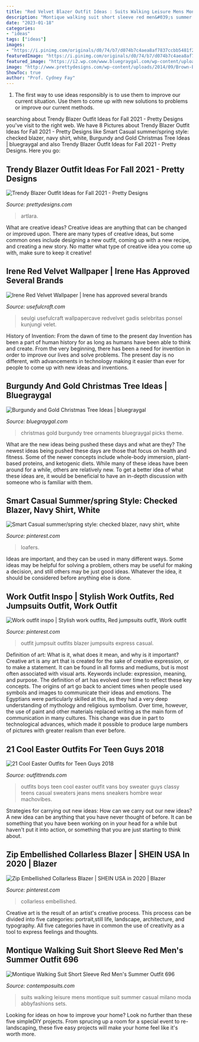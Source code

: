 ```yaml
---
title: "Red Velvet Blazer Outfit Ideas : Suits Walking Leisure Mens Montique Suit Summer Casual Milano Moda Abbyfashions Sets"
description: "Montique walking suit short sleeve red men&#039;s summer outfit 696"
date: "2023-01-18"
categories:
- "ideas"
tags: ["ideas"]
images:
- "https://i.pinimg.com/originals/d0/74/b7/d074b7c4aea8af7837ccbb5481f26d50.jpg"
featuredImage: "https://i.pinimg.com/originals/d0/74/b7/d074b7c4aea8af7837ccbb5481f26d50.jpg"
featured_image: "https://i2.wp.com/www.bluegraygal.com/wp-content/uploads/2017/11/Christmas1017_BGG-391.jpg?resize=1440%2C2160&amp;ssl=1"
image: "http://www.prettydesigns.com/wp-content/uploads/2014/09/Brown-Blazer-Outfit-with-a-Hat.jpg"
ShowToc: true
author: "Prof. Cydney Fay"
---
```



1. The first way to use ideas responsibly is to use them to improve our current situation. Use them to come up with new solutions to problems or improve our current methods. 

	

		
searching about Trendy Blazer Outfit Ideas for Fall 2021 - Pretty Designs you've visit to the right web. We have 8 Pictures about Trendy Blazer Outfit Ideas for Fall 2021 - Pretty Designs like Smart Casual summer/spring style: checked blazer, navy shirt, white, Burgundy and Gold Christmas Tree Ideas | bluegraygal and also Trendy Blazer Outfit Ideas for Fall 2021 - Pretty Designs. Here you go:
		
    
## Trendy Blazer Outfit Ideas For Fall 2021 - Pretty Designs

<img loading=lazy src="http://www.prettydesigns.com/wp-content/uploads/2014/09/Brown-Blazer-Outfit-with-a-Hat.jpg" onerror="this.onerror=null;this.src='https://tse3.mm.bing.net/th?id=OIP.T_VfDUU3jTF5sGvki8kAuAHaK3&amp;pid=15.1';" alt="Trendy Blazer Outfit Ideas for Fall 2021 - Pretty Designs">

_Source: prettydesigns.com_

>artlara. 

	

What are creative ideas?
Creative ideas are anything that can be changed or improved upon. There are many types of creative ideas, but some common ones include designing a new outfit, coming up with a new recipe, and creating a new story. No matter what type of creative idea you come up with, make sure to keep it creative!

    
## Irene Red Velvet Wallpaper | Irene Has Approved Several Brands

<img loading=lazy src="https://www.usefulcraft.com/wp-content/uploads/2020/01/Irene-Red-Velvet-Wallpaper-55.jpg" onerror="this.onerror=null;this.src='https://tse4.mm.bing.net/th?id=OIP.4Bf4i-rUG1q8kJbjxhXQAgHaNK&amp;pid=15.1';" alt="Irene Red Velvet Wallpaper | Irene has approved several brands">

_Source: usefulcraft.com_

>seulgi usefulcraft wallpapercave redvelvet gadis selebritas ponsel kunjungi velet. 

	

History of Invention: From the dawn of time to the present day
Invention has been a part of human history for as long as humans have been able to think and create. From the very beginning, there has been a need for invention in order to improve our lives and solve problems. The present day is no different, with advancements in technology making it easier than ever for people to come up with new ideas and inventions.

    
## Burgundy And Gold Christmas Tree Ideas | Bluegraygal

<img loading=lazy src="https://i2.wp.com/www.bluegraygal.com/wp-content/uploads/2017/11/Christmas1017_BGG-391.jpg?resize=1440%2C2160&amp;ssl=1" onerror="this.onerror=null;this.src='https://tse3.mm.bing.net/th?id=OIP.G01uD10ZeU03Aak2UOVA0gHaLH&amp;pid=15.1';" alt="Burgundy and Gold Christmas Tree Ideas | bluegraygal">

_Source: bluegraygal.com_

>christmas gold burgundy tree ornaments bluegraygal picks theme. 

	

What are the new ideas being pushed these days and what are they?
The newest ideas being pushed these days are those that focus on health and fitness. Some of the newer concepts include whole-body immersion, plant-based proteins, and ketogenic diets. While many of these ideas have been around for a while, others are relatively new. To get a better idea of what these ideas are, it would be beneficial to have an in-depth discussion with someone who is familiar with them.

    
## Smart Casual Summer/spring Style: Checked Blazer, Navy Shirt, White

<img loading=lazy src="https://i.pinimg.com/originals/d0/74/b7/d074b7c4aea8af7837ccbb5481f26d50.jpg" onerror="this.onerror=null;this.src='https://tse4.mm.bing.net/th?id=OIP.-o_y6L6mnOcoQrqjuS76jQHaLH&amp;pid=15.1';" alt="Smart Casual summer/spring style: checked blazer, navy shirt, white">

_Source: pinterest.com_

>loafers. 

	

Ideas are important, and they can be used in many different ways. Some ideas may be helpful for solving a problem, others may be useful for making a decision, and still others may be just good ideas. Whatever the idea, it should be considered before anything else is done.

    
## Work Outfit Inspo | Stylish Work Outfits, Red Jumpsuits Outfit, Work Outfit

<img loading=lazy src="https://i.pinimg.com/736x/44/34/b9/4434b9b243151c65997de40f7e05f51e.jpg" onerror="this.onerror=null;this.src='https://tse3.mm.bing.net/th?id=OIP.N2-lXGvRfmE2xxPpp2xeHwHaLH&amp;pid=15.1';" alt="Work outfit inspo | Stylish work outfits, Red jumpsuits outfit, Work outfit">

_Source: pinterest.com_

>outfit jumpsuit outfits blazer jumpsuits express casual. 

	

Definition of art: What is it, what does it mean, and why is it important?
Creative art is any art that is created for the sake of creative expression, or to make a statement. It can be found in all forms and mediums, but is most often associated with visual arts. Keywords include: expression, meaning, and purpose. The definition of art has evolved over time to reflect these key concepts.
The origins of art go back to ancient times when people used symbols and images to communicate their ideas and emotions. The Egyptians were particularly skilled at this, as they had a very deep understanding of mythology and religious symbolism. Over time, however, the use of paint and other materials replaced writing as the main form of communication in many cultures. This change was due in part to technological advances, which made it possible to produce large numbers of pictures with greater realism than ever before.

    
## 21 Cool Easter Outfits For Teen Guys 2018

<img loading=lazy src="https://www.outfittrends.com/wp-content/uploads/2018/03/Knitted-Sweaters-for-Easter.jpg" onerror="this.onerror=null;this.src='https://tse1.mm.bing.net/th?id=OIP.Wh42IT_cYAFjaJG4YzAszQHaLH&amp;pid=15.1';" alt="21 Cool Easter Outfits for Teen Guys 2018">

_Source: outfittrends.com_

>outfits boys teen cool easter outfit vans boy sweater guys classy teens casual sweaters jeans mens sneakers hombre wear machovibes. 

	

Strategies for carrying out new ideas: How can we carry out our new ideas?
A new idea can be anything that you have never thought of before. It can be something that you have been working on in your head for a while but haven't put it into action, or something that you are just starting to think about.

    
## Zip Embellished Collarless Blazer | SHEIN USA In 2020 | Blazer

<img loading=lazy src="https://i.pinimg.com/736x/ba/c1/96/bac1962f6567732331d541a5e2169c09.jpg" onerror="this.onerror=null;this.src='https://tse1.mm.bing.net/th?id=OIP.t7ypd1C0KXlZu2jZvYlDVwHaJ3&amp;pid=15.1';" alt="Zip Embellished Collarless Blazer | SHEIN USA in 2020 | Blazer">

_Source: pinterest.com_

>collarless embellished. 

	

Creative art is the result of an artist's creative process. This process can be divided into five categories: portrait,still life, landscape, architecture, and typography. All five categories have in common the use of creativity as a tool to express feelings and thoughts.

    
## Montique Walking Suit Short Sleeve Red Men&#039;s Summer Outfit 696

<img loading=lazy src="https://s.yimg.com/aah/yhst-83114501141346/milano-moda-solid-olive-short-sleeve-casual-sets-2954-60.jpg" onerror="this.onerror=null;this.src='https://tse2.mm.bing.net/th?id=OIP.2KXio0nxqdgP79OsGYIEkgHaNB&amp;pid=15.1';" alt="Montique Walking Suit Short Sleeve Red Men&#039;s Summer Outfit 696">

_Source: contemposuits.com_

>suits walking leisure mens montique suit summer casual milano moda abbyfashions sets. 

	

Looking for ideas on how to improve your home? Look no further than these five simpleDIY projects. From sprucing up a room for a special event to re-landscaping, these five easy projects will make your home feel like it's worth more.

